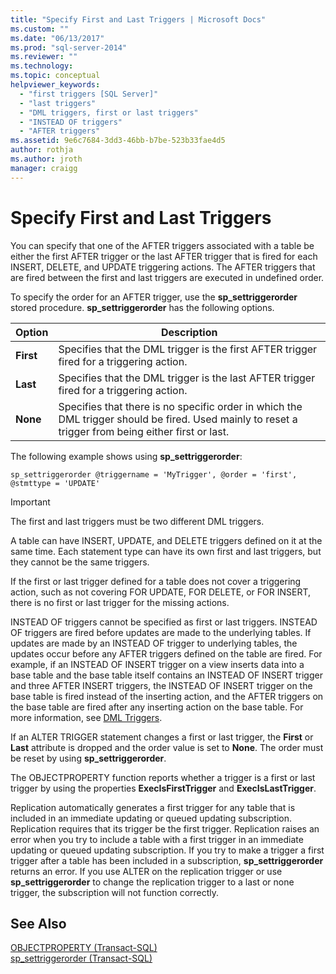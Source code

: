 ```yaml
---
title: "Specify First and Last Triggers | Microsoft Docs"
ms.custom: ""
ms.date: "06/13/2017"
ms.prod: "sql-server-2014"
ms.reviewer: ""
ms.technology: 
ms.topic: conceptual
helpviewer_keywords: 
  - "first triggers [SQL Server]"
  - "last triggers"
  - "DML triggers, first or last triggers"
  - "INSTEAD OF triggers"
  - "AFTER triggers"
ms.assetid: 9e6c7684-3dd3-46bb-b7be-523b33fae4d5
author: rothja
ms.author: jroth
manager: craigg
---
```

# Specify First and Last Triggers
  You can specify that one of the AFTER triggers associated with a table be either the first AFTER trigger or the last AFTER trigger that is fired for each INSERT, DELETE, and UPDATE triggering actions. The AFTER triggers that are fired between the first and last triggers are executed in undefined order.  
  
 To specify the order for an AFTER trigger, use the **sp_settriggerorder** stored procedure. **sp_settriggerorder** has the following options.  
  
|Option|Description|  
|------------|-----------------|  
|**First**|Specifies that the DML trigger is the first AFTER trigger fired for a triggering action.|  
|**Last**|Specifies that the DML trigger is the last AFTER trigger fired for a triggering action.|  
|**None**|Specifies that there is no specific order in which the DML trigger should be fired. Used mainly to reset a trigger from being either first or last.|  
  
 The following example shows using **sp_settriggerorder**:  
  
```  
sp_settriggerorder @triggername = 'MyTrigger', @order = 'first', @stmttype = 'UPDATE'  
```  
  
> [!IMPORTANT]  
>  The first and last triggers must be two different DML triggers.  
  
 A table can have INSERT, UPDATE, and DELETE triggers defined on it at the same time. Each statement type can have its own first and last triggers, but they cannot be the same triggers.  
  
 If the first or last trigger defined for a table does not cover a triggering action, such as not covering FOR UPDATE, FOR DELETE, or FOR INSERT, there is no first or last trigger for the missing actions.  
  
 INSTEAD OF triggers cannot be specified as first or last triggers. INSTEAD OF triggers are fired before updates are made to the underlying tables. If updates are made by an INSTEAD OF trigger to underlying tables, the updates occur before any AFTER triggers defined on the table are fired. For example, if an INSTEAD OF INSERT trigger on a view inserts data into a base table and the base table itself contains an INSTEAD OF INSERT trigger and three AFTER INSERT triggers, the INSTEAD OF INSERT trigger on the base table is fired instead of the inserting action, and the AFTER triggers on the base table are fired after any inserting action on the base table. For more information, see [DML Triggers](dml-triggers.md).  
  
 If an ALTER TRIGGER statement changes a first or last trigger, the **First** or **Last** attribute is dropped and the order value is set to **None**. The order must be reset by using **sp_settriggerorder**.  
  
 The OBJECTPROPERTY function reports whether a trigger is a first or last trigger by using the properties **ExecIsFirstTrigger** and **ExecIsLastTrigger**.  
  
 Replication automatically generates a first trigger for any table that is included in an immediate updating or queued updating subscription. Replication requires that its trigger be the first trigger. Replication raises an error when you try to include a table with a first trigger in an immediate updating or queued updating subscription. If you try to make a trigger a first trigger after a table has been included in a subscription, **sp_settriggerorder** returns an error. If you use ALTER on the replication trigger or use **sp_settriggerorder** to change the replication trigger to a last or none trigger, the subscription will not function correctly.  
  
## See Also  
 [OBJECTPROPERTY &#40;Transact-SQL&#41;](/sql/t-sql/functions/objectpropertyex-transact-sql)   
 [sp_settriggerorder &#40;Transact-SQL&#41;](/sql/relational-databases/system-stored-procedures/sp-settriggerorder-transact-sql)  
  
  
